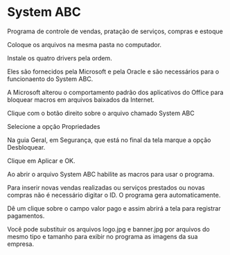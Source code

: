 # System ABC
Programa de controle de vendas, pratação de serviços, compras e estoque

Coloque os arquivos na mesma pasta no computador.

Instale os quatro drivers pela ordem.

Eles são fornecidos pela Microsoft e pela Oracle e são necessários para o funcionaento do System ABC.

A Microsoft alterou o comportamento padrão dos aplicativos do Office para bloquear macros em arquivos baixados da Internet.

Clique com o botão direito sobre o arquivo chamado System ABC

Selecione a opção Propriedades

Na guia Geral, em Segurança, que está no final da tela marque a opção Desbloquear.

Clique em Aplicar e OK.

Ao abrir o arquivo System ABC habilite as macros para usar o programa.

Para inserir novas vendas realizadas ou serviços prestados ou novas compras não é necessário digitar o ID. O programa gera automaticamente.

Dê um clique sobre o campo valor pago e assim abrirá a tela para registrar pagamentos.

Você pode substituir os arquivos logo.jpg e banner.jpg por arquivos do mesmo tipo e tamanho para exibir no programa as imagens da sua empresa.
